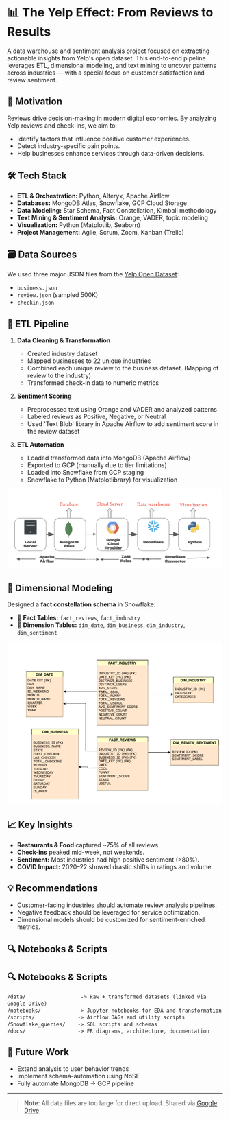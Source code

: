# 📊 The Yelp Effect: From Reviews to Results

A data warehouse and sentiment analysis project focused on extracting actionable insights from Yelp's open dataset. This end-to-end pipeline leverages ETL, dimensional modeling, and text mining to uncover patterns across industries — with a special focus on customer satisfaction and review sentiment.

## 🧠 Motivation

Reviews drive decision-making in modern digital economies. By analyzing Yelp reviews and check-ins, we aim to:
- Identify factors that influence positive customer experiences.
- Detect industry-specific pain points.
- Help businesses enhance services through data-driven decisions.

## 🛠️ Tech Stack

- **ETL & Orchestration:** Python, Alteryx, Apache Airflow
- **Databases:** MongoDB Atlas, Snowflake, GCP Cloud Storage
- **Data Modeling:** Star Schema, Fact Constellation, Kimball methodology
- **Text Mining & Sentiment Analysis:** Orange, VADER, topic modeling
- **Visualization:** Python (Matplotlib, Seaborn)
- **Project Management:** Agile, Scrum, Zoom, Kanban (Trello)

## 🗃️ Data Sources

We used three major JSON files from the [Yelp Open Dataset](https://business.yelp.com/data/resources/open-dataset/):
- `business.json`
- `review.json` (sampled 500K)
- `checkin.json`

## 🧹 ETL Pipeline

1. **Data Cleaning & Transformation**
   - Created industry dataset
   - Mapped businesses to 22 unique industries
   - Combined each unique review to the business dataset. (Mapping of review to the industry)
   - Transformed check-in data to numeric metrics

2. **Sentiment Scoring**
   - Preprocessed text using Orange and VADER and analyzed patterns
   - Labeled reviews as Positive, Negative, or Neutral
   - Used 'Text Blob' library in Apache Airflow to add sentiment score in the review dataset

3. **ETL Automation**
   - Loaded transformed data into MongoDB (Apache Airflow)
   - Exported to GCP (manually due to tier limitations)
   - Loaded into Snowflake from GCP staging
   - Snowflake to Python (Matplotlibrary) for visualization

![ETL Pipeline](ETL%20Pipeline.png)

## 📐 Dimensional Modeling

Designed a **fact constellation schema** in Snowflake:

- 📁 **Fact Tables:** `fact_reviews`, `fact_industry`
- 🧱 **Dimension Tables:** `dim_date`, `dim_business`, `dim_industry`, `dim_sentiment`

![ER Diagram](ER%20diagram.png)

## 📈 Key Insights

- **Restaurants & Food** captured ~75% of all reviews.
- **Check-ins** peaked mid-week, not weekends.
- **Sentiment:** Most industries had high positive sentiment (>80%).
- **COVID Impact:** 2020–22 showed drastic shifts in ratings and volume.

## 💡 Recommendations

- Customer-facing industries should automate review analysis pipelines.
- Negative feedback should be leveraged for service optimization.
- Dimensional models should be customized for sentiment-enriched metrics.

## 🔍 Notebooks & Scripts


## 🔍 Notebooks & Scripts

```
/data/                  -> Raw + transformed datasets (linked via Google Drive)
/notebooks/            -> Jupyter notebooks for EDA and transformation
/scripts/              -> Airflow DAGs and utility scripts
/Snowflake_queries/    -> SQL scripts and schemas
/docs/                 -> ER diagrams, architecture, documentation
```

## 🚀 Future Work

- Extend analysis to user behavior trends
- Implement schema-automation using NoSE
- Fully automate MongoDB → GCP pipeline

---

> **Note**: All data files are too large for direct upload. Shared via [Google Drive](https://drive.google.com/drive/folders/1AGB1XQ3UW9r0diXq9BvX3L_DBLu0a3iG)

